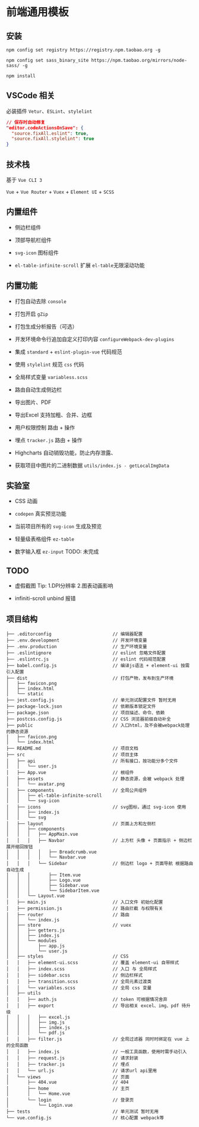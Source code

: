 # 前端通用模板

## 安装

`npm config set registry https://registry.npm.taobao.org -g`

`npm config set sass_binary_site https://npm.taobao.org/mirrors/node-sass/ -g`

`npm install`

## VSCode 相关

必装插件 `Vetur`、`ESLint`、`stylelint`

```json
// 保存时自动修复
"editor.codeActionsOnSave": {
  "source.fixAll.eslint": true,
  "source.fixAll.stylelint": true
}
```

## 技术栈

基于 `Vue CLI 3`

`Vue` + `Vue Router` + `Vuex` + `Element UI` + `SCSS`

## 内置组件

* 侧边栏组件

* 顶部导航栏组件

* `svg-icon` 图标组件

* `el-table-infinite-scroll` 扩展 `el-table`无限滚动功能

## 内置功能

* 打包自动去除 `console`

* 打包开启 `gZip`

* 打包生成分析报告（可选）

* 开发环境命令行追加自定义打印内容 `configureWebpack-dev-plugins`

* 集成 `standard` + `eslint-plugin-vue` 代码规范

* 使用 `stylelint` 规范 `css` 代码

* 全局样式变量 `variabless.scss`

* 路由自动生成侧边栏

* 导出图片、PDF

* 导出Excel 支持加粗、合并、边框

* 用户权限控制 路由 + 操作

* 埋点 `tracker.js` 路由 + 操作

* Highcharts 自动销毁功能，防止内存泄露、

* 获取项目中图片的二进制数据 `utils/index.js - getLocalImgData`

## 实验室

* CSS 动画

* `codepen` 真实预览功能

* 当前项目所有的 `svg-icon` 生成及预览

* 轻量级表格组件 `ez-table`

* 数字输入框 `ez-input` TODO: 未完成

## TODO

* 虚假截图  Tip: 1.DPI分辨率 2.图表动画影响

* infiniti-scroll unbind 报错

## 项目结构

```text
├── .editorconfig                       // 编辑器配置
├── .env.development                    // 开发环境变量
├── .env.production                     // 生产环境变量
├── .eslintignore                       // eslint 忽略文件配置
├── .eslintrc.js                        // eslint 代码规范配置
├── babel.config.js                     // 编译js语法 + element-ui 按需引入配置
├── dist                                // 打包产物，发布到生产环境
│   ├── favicon.png
│   ├── index.html
│   └── static
├── jest.config.js                      // 单元测试配置文件 暂时无用
├── package-lock.json                   // 依赖版本锁定文件
├── package.json                        // 项目描述、命令、依赖
├── postcss.config.js                   // CSS 浏览器前缀自动补全
├── public                              // 入口html，及不会被webpack处理的静态资源
│   ├── favicon.png
│   └── index.html
├── README.md                           // 项目文档
├── src                                 // 项目主体
│   ├── api                             // 所有接口，按功能分多个文件
│   │   └── user.js
│   ├── App.vue                         // 根组件
│   ├── assets                          // 静态资源，会被 webpack 处理
│   │   └── avatar.png
│   ├── components                      // 全局公共组件
│   │   ├── el-table-infinite-scroll
│   │   └── svg-icon
│   ├── icons                           // svg图标，通过 svg-icon 使用
│   │   ├── index.js
│   │   └── svg
│   ├── layout                          // 页面上方和左侧栏
│   │   ├── components
│   │   │   ├── AppMain.vue
│   │   │   ├── Navbar                  // 上方栏 头像 + 页面指示 + 侧边栏展开缩回按钮
│   │   │   │   ├── Breadcrumb.vue
│   │   │   │   └── Navbar.vue
│   │   │   └── Sidebar                 // 侧边栏 logo + 页面导航 根据路由自动生成
│   │   │       ├── Item.vue
│   │   │       ├── Logo.vue
│   │   │       ├── Sidebar.vue
│   │   │       └── SidebarItem.vue
│   │   └── Layout.vue
│   ├── main.js                         // 入口文件 初始化配置
│   ├── permission.js                   // 路由拦截 与权限有关
│   ├── router                          // 路由
│   │   └── index.js
│   ├── store                           // vuex
│   │   ├── getters.js
│   │   ├── index.js
│   │   └── modules
│   │       ├── app.js
│   │       └── user.js
│   ├── styles                          // CSS
│   │   ├── element-ui.scss             // 覆盖 element-ui 自带样式
│   │   ├── index.scss                  // 入口 与 全局样式
│   │   ├── sidebar.scss                // 侧边栏样式
│   │   ├── transition.scss             // 全局元素过渡类
│   │   └── variables.scss              // 全局 css 变量
│   ├── utils
│   │   ├── auth.js                     // token 可根据情况舍弃
│   │   ├── export                      // 导出相关 excel、img、pdf 待升级
│   │   │   ├── excel.js
│   │   │   ├── img.js
│   │   │   ├── index.js
│   │   │   └── pdf.js
│   │   ├── filter.js                   // 全局过滤器 同时时绑定在 vue 上的全局函数
│   │   ├── index.js                    // 一般工具函数，使用时需手动引入
│   │   ├── request.js                  // 请求封装
│   │   ├── tracker.js                  // 埋点
│   │   └── url.js                      // 请求url api里用
│   └── views                           // 页面
│       ├── 404.vue                     // 404
│       ├── home                        // 主页
│       │   └── Home.vue
│       └── login                       // 登录页
│           └── Login.vue
├── tests                               // 单元测试 暂时无用
└── vue.config.js                       // 核心配置 webpack等
```
